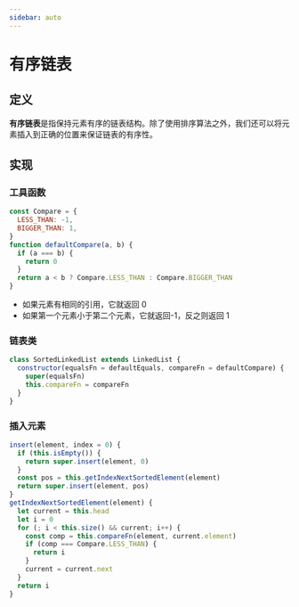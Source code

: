 ```yaml
---
sidebar: auto
---
```


# 有序链表

## 定义

**有序链表**是指保持元素有序的链表结构。除了使用排序算法之外，我们还可以将元素插入到正确的位置来保证链表的有序性。

## 实现

### 工具函数

```js
const Compare = {
  LESS_THAN: -1,
  BIGGER_THAN: 1,
}
function defaultCompare(a, b) {
  if (a === b) {
    return 0
  }
  return a < b ? Compare.LESS_THAN : Compare.BIGGER_THAN
}
```

- 如果元素有相同的引用，它就返回 0
- 如果第一个元素小于第二个元素，它就返回-1，反之则返回 1

### 链表类

```js
class SortedLinkedList extends LinkedList {
  constructor(equalsFn = defaultEquals, compareFn = defaultCompare) {
    super(equalsFn)
    this.compareFn = compareFn
  }
}
```

### 插入元素

```js
insert(element, index = 0) {
  if (this.isEmpty()) {
    return super.insert(element, 0)
  }
  const pos = this.getIndexNextSortedElement(element)
  return super.insert(element, pos)
}
getIndexNextSortedElement(element) {
  let current = this.head
  let i = 0
  for (; i < this.size() && current; i++) {
    const comp = this.compareFn(element, current.element)
    if (comp === Compare.LESS_THAN) {
      return i
    }
    current = current.next
  }
  return i
}
```
